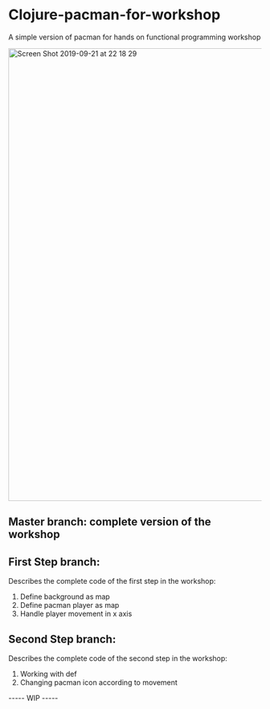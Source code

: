 # Clojure-pacman-for-workshop
A simple version of pacman for hands on functional programming workshop

<img width="902" alt="Screen Shot 2019-09-21 at 22 18 29" src="https://user-images.githubusercontent.com/19207742/65378213-0ce8ef80-dcbe-11e9-89b8-f3a85ac730c4.png">



## Master branch: complete version of the workshop 


## First Step branch: 
   Describes the complete code of the first step in the workshop:
   1. Define background as map 
   2. Define pacman player as map
   3. Handle player movement in x axis

## Second Step branch:
   Describes the complete code of the second step in the workshop: 
   1. Working with def
   2. Changing pacman icon according to movement


----- WIP -----
